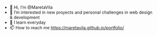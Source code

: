 - 👋 Hi, I’m @MaretaVila
- 👀 I’m interested in new proyects and personal challenges in web design & development
- 🌱 I learn everyday
- 📫 How to reach me https://maretavila.github.io/portfolio/
